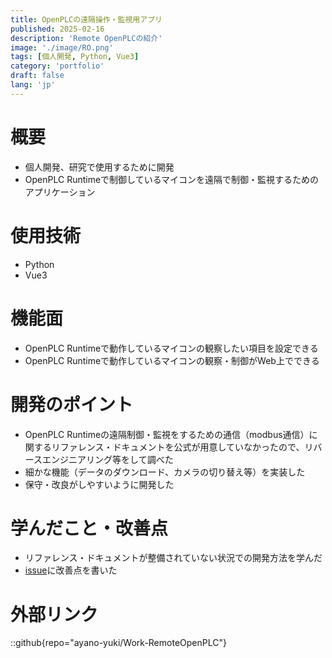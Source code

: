 ```yaml
---
title: OpenPLCの遠隔操作・監視用アプリ
published: 2025-02-16
description: 'Remote OpenPLCの紹介'
image: './image/RO.png'
tags: [個人開発, Python, Vue3]
category: 'portfolio'
draft: false 
lang: 'jp'
---
```

# 概要
- 個人開発、研究で使用するために開発
- OpenPLC Runtimeで制御しているマイコンを遠隔で制御・監視するためのアプリケーション

# 使用技術
- Python
- Vue3

# 機能面
- OpenPLC Runtimeで動作しているマイコンの観察したい項目を設定できる
- OpenPLC Runtimeで動作しているマイコンの観察・制御がWeb上でできる

# 開発のポイント
- OpenPLC Runtimeの遠隔制御・監視をするための通信（modbus通信）に関するリファレンス・ドキュメントを公式が用意していなかったので、リバースエンジニアリング等をして調べた
- 細かな機能（データのダウンロード、カメラの切り替え等）を実装した
- 保守・改良がしやすいように開発した


# 学んだこと・改善点
- リファレンス・ドキュメントが整備されていない状況での開発方法を学んだ
- [issue](https://github.com/ayano-yuki/Work-RemoteOpenPLC/issues/16)に改善点を書いた

# 外部リンク
::github{repo="ayano-yuki/Work-RemoteOpenPLC"}